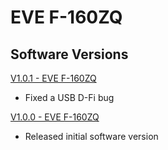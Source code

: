 # EVE F-160ZQ

## Software Versions

[V1.0.1 - EVE F-160ZQ](https://github.com/Chauvet-DJ/EVEF160ZQ/blob/a23d34b056794ed874ce45c40f7bd243e30ac978/Firmware/V1.0.1.zip)
- Fixed a USB D-Fi bug

[V1.0.0 - EVE F-160ZQ](https://github.com/Chauvet-DJ/EVEF160ZQ/blob/a23d34b056794ed874ce45c40f7bd243e30ac978/Firmware/V1.0.0.zip)
- Released initial software version
